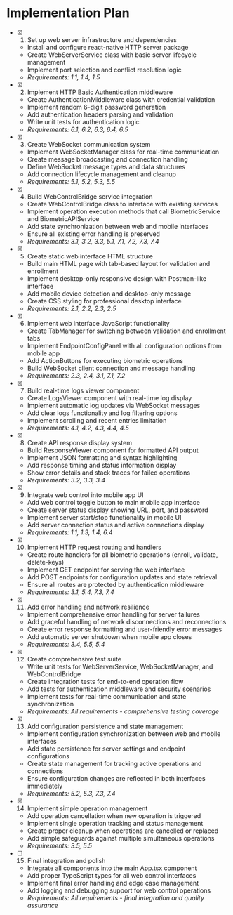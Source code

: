 # Implementation Plan

- [x] 1. Set up web server infrastructure and dependencies

  - Install and configure react-native HTTP server package
  - Create WebServerService class with basic server lifecycle management
  - Implement port selection and conflict resolution logic
  - _Requirements: 1.1, 1.4, 1.5_

- [x] 2. Implement HTTP Basic Authentication middleware

  - Create AuthenticationMiddleware class with credential validation
  - Implement random 6-digit password generation
  - Add authentication headers parsing and validation
  - Write unit tests for authentication logic
  - _Requirements: 6.1, 6.2, 6.3, 6.4, 6.5_

- [x] 3. Create WebSocket communication system

  - Implement WebSocketManager class for real-time communication
  - Create message broadcasting and connection handling
  - Define WebSocket message types and data structures
  - Add connection lifecycle management and cleanup
  - _Requirements: 5.1, 5.2, 5.3, 5.5_

- [x] 4. Build WebControlBridge service integration

  - Create WebControlBridge class to interface with existing services
  - Implement operation execution methods that call BiometricService and BiometricAPIService
  - Add state synchronization between web and mobile interfaces
  - Ensure all existing error handling is preserved
  - _Requirements: 3.1, 3.2, 3.3, 5.1, 7.1, 7.2, 7.3, 7.4_

- [x] 5. Create static web interface HTML structure

  - Build main HTML page with tab-based layout for validation and enrollment
  - Implement desktop-only responsive design with Postman-like interface
  - Add mobile device detection and desktop-only message
  - Create CSS styling for professional desktop interface
  - _Requirements: 2.1, 2.2, 2.3, 2.5_

- [x] 6. Implement web interface JavaScript functionality

  - Create TabManager for switching between validation and enrollment tabs
  - Implement EndpointConfigPanel with all configuration options from mobile app
  - Add ActionButtons for executing biometric operations
  - Build WebSocket client connection and message handling
  - _Requirements: 2.3, 2.4, 3.1, 7.1, 7.2_

- [x] 7. Build real-time logs viewer component

  - Create LogsViewer component with real-time log display
  - Implement automatic log updates via WebSocket messages
  - Add clear logs functionality and log filtering options
  - Implement scrolling and recent entries limitation
  - _Requirements: 4.1, 4.2, 4.3, 4.4, 4.5_

- [x] 8. Create API response display system

  - Build ResponseViewer component for formatted API output
  - Implement JSON formatting and syntax highlighting
  - Add response timing and status information display
  - Show error details and stack traces for failed operations
  - _Requirements: 3.2, 3.3, 3.4_

- [x] 9. Integrate web control into mobile app UI

  - Add web control toggle button to main mobile app interface
  - Create server status display showing URL, port, and password
  - Implement server start/stop functionality in mobile UI
  - Add server connection status and active connections display
  - _Requirements: 1.1, 1.3, 1.4, 6.4_

- [x] 10. Implement HTTP request routing and handlers

  - Create route handlers for all biometric operations (enroll, validate, delete-keys)
  - Implement GET endpoint for serving the web interface
  - Add POST endpoints for configuration updates and state retrieval
  - Ensure all routes are protected by authentication middleware
  - _Requirements: 3.1, 5.4, 7.3, 7.4_

- [x] 11. Add error handling and network resilience

  - Implement comprehensive error handling for server failures
  - Add graceful handling of network disconnections and reconnections
  - Create error response formatting and user-friendly error messages
  - Add automatic server shutdown when mobile app closes
  - _Requirements: 3.4, 5.5, 5.4_

- [x] 12. Create comprehensive test suite

  - Write unit tests for WebServerService, WebSocketManager, and WebControlBridge
  - Create integration tests for end-to-end operation flow
  - Add tests for authentication middleware and security scenarios
  - Implement tests for real-time communication and state synchronization
  - _Requirements: All requirements - comprehensive testing coverage_

- [x] 13. Add configuration persistence and state management

  - Implement configuration synchronization between web and mobile interfaces
  - Add state persistence for server settings and endpoint configurations
  - Create state management for tracking active operations and connections
  - Ensure configuration changes are reflected in both interfaces immediately
  - _Requirements: 5.2, 5.3, 7.3, 7.4_

- [x] 14. Implement simple operation management

  - Add operation cancellation when new operation is triggered
  - Implement single operation tracking and status management
  - Create proper cleanup when operations are cancelled or replaced
  - Add simple safeguards against multiple simultaneous operations
  - _Requirements: 3.5, 5.5_

- [ ] 15. Final integration and polish
  - Integrate all components into the main App.tsx component
  - Add proper TypeScript types for all web control interfaces
  - Implement final error handling and edge case management
  - Add logging and debugging support for web control operations
  - _Requirements: All requirements - final integration and quality assurance_

